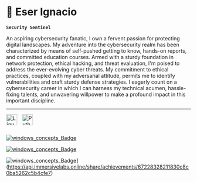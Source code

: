 #  🌺 Eser Ignacio

**`Security Sentinel`**

An aspiring cybersecurity fanatic, I own a fervent passion for protecting digital landscapes. My adventure into the cybersecurity realm has been characterized by means of self-pushed getting to know, hands-on reports, and committed education courses. Armed with a sturdy foundation in network protection, ethical hacking, and threat evaluation, I'm poised to address the ever-evolving cyber threats. My commitment to ethical practices, coupled with my adversarial attitude, permits me to identify vulnerabilities and craft sturdy defense strategies. I eagerly count on a cybersecurity career in which I can harness my technical acumen, hassle-fixing talents, and unwavering willpower to make a profound impact in this important discipline.

---



<img align="left" alt="Linux" width="30px" style="padding-right:10px;" src="https://cdn.jsdelivr.net/gh/devicons/devicon/icons/linux/linux-original.svg" />
<img align="left" alt="Python" width="30px" style="padding-right:10px;" src="https://cdn.jsdelivr.net/gh/devicons/devicon/icons/python/python-plain.svg" />

<br />

#

[![windows_concepts_Badge](https://github.com/EserIgnacio/EserIgnacio/assets/113301382/2ad38585-8a64-40fd-9cba-84513af707eb)](https://api.immersivelabs.online/share/achievements/67228328211830c8c0ba5262c5b4cfe7)

[![windows_concepts_Badge](https://github.com/EserIgnacio/EserIgnacio/blob/main/assets/113301382/2ad38585-8a64-40fd-9cba-84513af707eb.png)](https://api.immersivelabs.online/share/achievements/67228328211830c8c0ba5262c5b4cfe7)

![windows_concepts_Badge](https://github.com/EserIgnacio/EserIgnacio/assets/113301382/a5b28e88-42ec-4644-a4cc-517d688da4ff)](https://api.immersivelabs.online/share/achievements/67228328211830c8c0ba5262c5b4cfe7)

